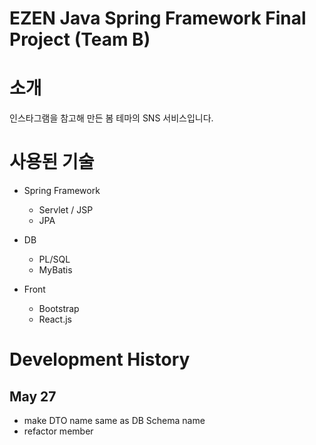 # EZEN Java Spring Framework Final Project (Team B)

# 소개
인스타그램을 참고해 만든 봄 테마의 SNS 서비스입니다.

# 사용된 기술
- Spring Framework
  - Servlet / JSP
  - JPA
  
- DB
  - PL/SQL 
  - MyBatis
- Front
  - Bootstrap
  - React.js

# Development History
## May 27
- make DTO name same as DB Schema name
- refactor member
